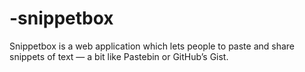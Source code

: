 # -snippetbox
Snippetbox is a web application which lets people to paste and share snippets of text — a bit like Pastebin or GitHub’s Gist.
